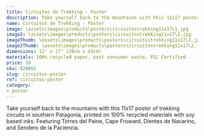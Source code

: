 ```yaml
---
title: Circuitos de Trekking - Poster
description: Take yourself back to the mountains with this 11x17 poster of trekking circuits in southern Patagonia, printed on 100% recycled materials.
name: Circuitos de Trekking - Poster
image: \assets\images\products\posters\circuitostrekking11x17\1.jpg
image2: \assets\images\products\posters\circuitostrekking11x17\2.jpg
imageThumb: \assets\images\products\posters\circuitostrekking11x17\1.jpg
image2Thumb: \assets\images\products\posters\circuitostrekking11x17\2.jpg
dimensions: 11" x 17" (28cm x 43cm)
materials: 100% recycled paper, post consumer waste. FSC Certified.
price: 10
sku: 020001
slug: circuitos-poster
ref: circuitos-poster
category:
- poster
---
```

Take yourself back to the mountains with this 11x17 poster of trekking circuits in southern Patagonia, printed on 100% recycled materials with soy based inks. Featuring Torres del Paine, Cape Froward, Dientes de Navarino, and Sendero de la Paciencia.
